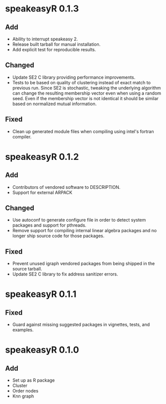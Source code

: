 # speakeasyR 0.1.3

## Add

- Ability to interrupt speakeasy 2.
- Release built tarball for manual installation.
- Add explicit test for reproducible results.

## Changed

- Update SE2 C library providing performance improvements.
- Tests to be based on quality of clustering instead of exact match to previous run. Since SE2 is stochastic, tweaking the underlying algorithm can change the resulting membership vector even when using a random seed. Even if the membership vector is not identical it should be similar based on normalized mutual information.

## Fixed

- Clean up generated module files when compiling using intel's fortran compiler.

# speakeasyR 0.1.2

## Add

- Contributors of vendored software to DESCRIPTION.
- Support for external ARPACK

## Changed

- Use autoconf to generate configure file in order to detect system packages and support for pthreads.
- Remove support for compiling internal linear algebra packages and no longer ship source code for those packages.

## Fixed

- Prevent unused igraph vendored packages from being shipped in the source tarball.
- Update SE2 C library to fix address sanitizer errors.

# speakeasyR 0.1.1

## Fixed

- Guard against missing suggested packages in vignettes, tests, and examples.

# speakeasyR 0.1.0

## Add

- Set up as R package
- Cluster
- Order nodes
- Knn graph

